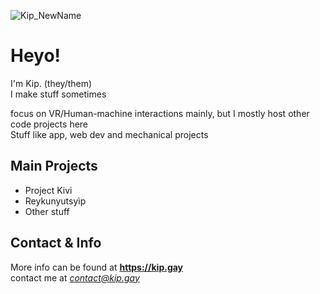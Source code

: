 ![Kip_NewName](https://github.com/KipJM/KipJM/assets/25549410/f31483ce-1736-4b35-8c18-73e962f14d98)
# Heyo!
I'm Kip. (they/them)  
I make stuff sometimes  

focus on VR/Human-machine interactions mainly, but I mostly host other code projects here  
Stuff like app, web dev and mechanical projects
## Main Projects
- Project Kivi
- Reykunyutsyìp
- Other stuff

## Contact & Info
More info can be found at **https://kip.gay**  
contact me at *contact@kip.gay*

<!--
**KipJM/KipJM** is a ✨ _special_ ✨ repository because its `README.md` (this file) appears on your GitHub profile.

Here are some ideas to get you started:

- 🔭 I’m currently working on ...
- 🌱 I’m currently learning ...
- 👯 I’m looking to collaborate on ...
- 🤔 I’m looking for help with ...
- 💬 Ask me about ...
- 📫 How to reach me: ...
- 😄 Pronouns: ...
- ⚡ Fun fact: ...
-->
